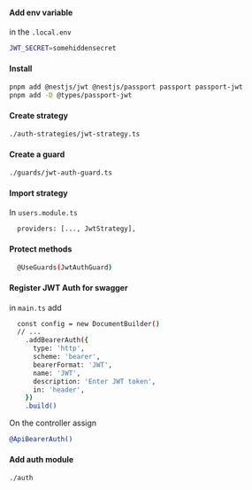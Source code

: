 #### Add env variable

in the `.local.env`

```bash
JWT_SECRET=somehiddensecret
```

#### Install

```bash
pnpm add @nestjs/jwt @nestjs/passport passport passport-jwt
pnpm add -D @types/passport-jwt
```

#### Create strategy

```bash
./auth-strategies/jwt-strategy.ts
```

#### Create a guard

```bash
./guards/jwt-auth-guard.ts
```

#### Import strategy

In `users.module.ts`

```bash
  providers: [..., JwtStrategy],
```

#### Protect methods

```bash
  @UseGuards(JwtAuthGuard)
```

#### Register JWT Auth for swagger

in `main.ts` add

```bash
  const config = new DocumentBuilder()
  // ...
    .addBearerAuth({
      type: 'http',
      scheme: 'bearer',
      bearerFormat: 'JWT',
      name: 'JWT',
      description: 'Enter JWT token',
      in: 'header',
    })
    .build()
```

On the controller assign

```bash
@ApiBearerAuth()
```

#### Add auth module

```bash
./auth
```
